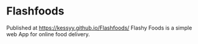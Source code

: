 # Flashfoods

Published at https://kessyy.github.io/Flashfoods/
Flashy Foods is a simple web App for online food delivery.
